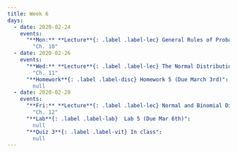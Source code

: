 ```yaml
---
title: Week 6
days:
  - date: 2020-02-24
    events:
      "**Mon:** **Lecture**{: .label .label-lec} General Rules of Probability II":
        "Ch. 10"
  - date: 2020-02-26
    events:
      "**Wed:** **Lecture**{: .label .label-lec} The Normal Distribution":
        "Ch. 11"
      "**Homework**{: .label .label-disc} Homework 5 (Due March 3rd)":
        null
  - date: 2020-02-28
    events:
      "**Fri:** **Lecture**{: .label .label-lec} Normal and Binomial Distributions":
        "Ch. 12"
      "**Lab**{: .label .label-lab}  Lab 5 (Due Mar 6th)":
        null
      "**Quiz 3**{: .label .label-vit} In class":
        null
---
```

